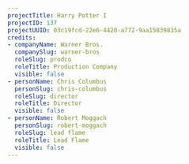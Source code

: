 ```yaml
---
projectTitle: Harry Potter I
projectID: 137
projectUUID: 03c19fcd-22e6-4420-a772-9aa15839835a
credits:
- companyName: Warner Bros.
  companySlug: warner-bros
  roleSlug: prodco
  roleTitle: Production Company
  visible: false
- personName: Chris Columbus
  personSlug: chris-columbus
  roleSlug: director
  roleTitle: Director
  visible: false
- personName: Robert Moggach
  personSlug: robert-moggach
  roleSlug: lead flame
  roleTitle: Lead Flame
  visible: false
---
```

